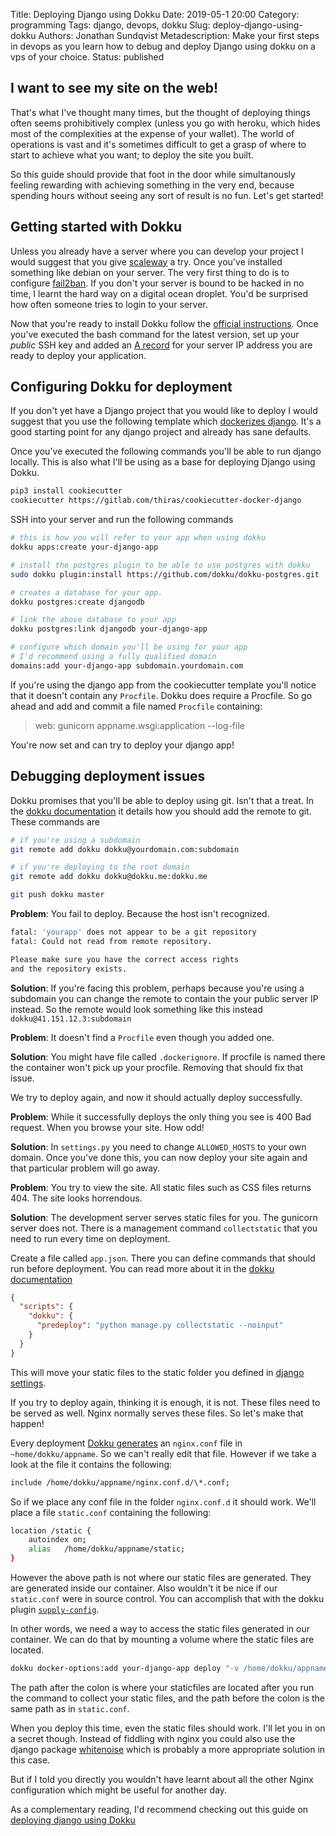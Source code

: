 Title: Deploying Django using Dokku
Date: 2019-05-1 20:00
Category: programming
Tags: django, devops, dokku
Slug: deploy-django-using-dokku
Authors: Jonathan Sundqvist
Metadescription: Make your first steps in devops as you learn how to debug and deploy Django using dokku on a vps of your choice.
Status: published

## I want to see my site on the web!

That's what I've thought many times, but the thought of deploying things often seems prohibitively complex (unless you go with heroku, which hides most of the complexities at the expense of your wallet). The world of operations is vast and it's sometimes difficult to get a grasp of where to start to achieve what you want; to deploy the site you built.

So this guide should provide that foot in the door while simultanously feeling rewarding with achieving something in the very end, because spending hours without seeing any sort of result is no fun. Let's get started!

## Getting started with Dokku

Unless you already have a server where you can develop your project I would suggest that you give [scaleway][1] a try. Once you've installed something like debian on your server. The very first thing to do is to configure [fail2ban][2]. If you don't your server is bound to be hacked in no time, I learnt the hard way on a digital ocean droplet. You'd be surprised how often someone tries to login to your server.

Now that you're ready to install Dokku follow the [official instructions][3]. Once you've executed the bash command for the latest version, set up your _public_ SSH key and added an [A record][5] for your server IP address you are ready to deploy your application.

## Configuring Dokku for deployment

If you don't yet have a Django project that you would like to deploy I would suggest that you use the following template which [dockerizes django][4]. It's a good starting point for any django project and already has sane defaults.

Once you've executed the following commands you'll be able to run django locally. This is also what I'll be using as a base for deploying Django using Dokku.

```bash
pip3 install cookiecutter
cookiecutter https://gitlab.com/thiras/cookiecutter-docker-django
```

SSH into your server and run the following commands

```bash
# this is how you will refer to your app when using dokku
dokku apps:create your-django-app

# install the postgres plugin to be able to use postgres with dokku
sudo dokku plugin:install https://github.com/dokku/dokku-postgres.git

# creates a database for your app.
dokku postgres:create djangodb

# link the above database to your app
dokku postgres:link djangodb your-django-app

# configure which domain you'll be using for your app
# I'd recommend using a fully qualified domain
domains:add your-django-app subdomain.yourdomain.com
```

If you're using the django app from the cookiecutter template you'll notice that it doesn't contain any `Procfile`. Dokku does require a Procfile. So go ahead and add and commit a file named `Procfile` containing:

> web: gunicorn appname.wsgi:application --log-file

You're now set and can try to deploy your django app!

## Debugging deployment issues

Dokku promises that you'll be able to deploy using git. Isn't that a treat. In the [dokku documentation][6] it details how you should add the remote to git. These commands are

```bash
# if you're using a subdomain
git remote add dokku dokku@yourdomain.com:subdomain

# if you're deploying to the root domain
git remote add dokku dokku@dokku.me:dokku.me

git push dokku master
```

**Problem**: You fail to deploy. Because the host isn't recognized.

```bash
fatal: 'yourapp' does not appear to be a git repository
fatal: Could not read from remote repository.

Please make sure you have the correct access rights
and the repository exists.
```

**Solution**: If you're facing this problem, perhaps because you're using a subdomain you can change the remote to contain the your public server IP instead. So the remote would look something like this instead `dokku@41.151.12.3:subdomain`

**Problem**: It doesn't find a `Procfile` even though you added one.

**Solution**: You might have file called `.dockerignore`. If procfile is named there the container won't pick up your procfile. Removing that should fix that issue.

We try to deploy again, and now it should actually deploy successfully.

**Problem**: While it successfully deploys the only thing you see is 400 Bad request. When you browse your site. How odd!

**Solution**: In `settings.py` you need to change `ALLOWED_HOSTS` to your own domain. Once you've done this, you can now deploy your site again and that particular problem will go away.

**Problem**: You try to view the site. All static files such as CSS files returns 404. The site looks horrendous.

**Solution**: The development server serves static files for you. The gunicorn server does not. There is a management command `collectstatic` that you need to run every time on deployment.

Create a file called `app.json`. There you can define commands that should run before deployment. You can read more about it in the [dokku documentation][7]

```json
{
  "scripts": {
    "dokku": {
      "predeploy": "python manage.py collectstatic --noinput"
    }
  }
}
```

This will move your static files to the static folder you defined in [django settings][8].

If you try to deploy again, thinking it is enough, it is not. These files need to be served as well. Nginx normally serves these files. So let's make that happen!

Every deployment [Dokku generates][9] an `nginx.conf` file in `~home/dokku/appname`. So we can't really edit that file. However if we take a look at the file it contains the following:

```bash
include /home/dokku/appname/nginx.conf.d/\*.conf;
```

So if we place any conf file in the folder `nginx.conf.d` it should work. We'll place a file `static.conf` containing the following:

```bash
location /static {
    autoindex on;
    alias   /home/dokku/appname/static;
}
```

However the above path is not where our static files are generated. They are generated inside our container. Also wouldn't it be nice if our `static.conf` were in source control. You can accomplish that with the dokku plugin [`supply-config`][10].

In other words, we need a way to access the static files generated in our container. We can do that by mounting a volume where the static files are located.

```bash
dokku docker-options:add your-django-app deploy "-v /home/dokku/appname/static:/app/appname/static"
```

The path after the colon is where your staticfiles are located after you run the command to collect your static files, and the path before the colon is the same path as in `static.conf`.

When you deploy this time, even the static files should work. I'll let you in on a secret though. Instead of fiddling with nginx you could also use the django package [whitenoise][11] which is probably a more appropriate solution in this case.

But if I told you directly you wouldn't have learnt about all the other Nginx configuration which might be useful for another day.

As a complementary reading, I'd recommend checking out this guide on [deploying django using Dokku][12]

[1]: https://www.scaleway.com/en/
[2]: https://www.scaleway.com/en/docs/protect-server-fail2ban/
[3]: http://dokku.viewdocs.io/dokku/getting-started/installation/#installing-the-latest-stable-version
[4]: https://gitlab.com/thiras/cookiecutter-docker-django
[5]: https://my.bluehost.com/hosting/help/whats-an-a-record
[6]: http://dokku.viewdocs.io/dokku/deployment/application-deployment/#deploying-to-subdomains
[7]: http://dokku.viewdocs.io/dokku/advanced-usage/deployment-tasks/#deployment-tasks
[8]: https://docs.djangoproject.com/en/2.2/howto/static-files/#managing-static-files-e-g-images-javascript-css
[9]: http://dokku.viewdocs.io/dokku/configuration/nginx/#customizing-via-configuration-files-included-by-the-default-tem
[10]: https://github.com/dokku-community/dokku-supply-config
[11]: http://whitenoise.evans.io/en/stable/
[12]: https://www.stavros.io/posts/deploy-django-dokku/
